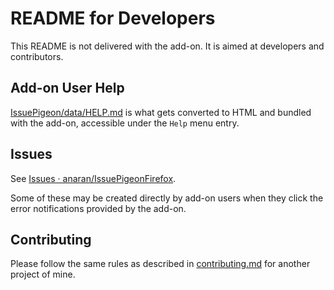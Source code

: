 # README for Developers

This README is not delivered with the add-on. It is aimed at
developers and contributors.

## Add-on User Help

[IssuePigeon/data/HELP.md](IssuePigeon/data/HELP.md) is what gets converted to HTML and bundled with the add-on, accessible under the `Help` menu entry.

## Issues

See [Issues ·
anaran/IssuePigeonFirefox](https://github.com/anaran/IssuePigeonFirefox/issues).

Some of these may be created directly by add-on users when they click
the error notifications provided by the add-on.

## Contributing

Please follow the same rules as described in
[contributing.md](https://github.com/anaran/LastScrollChrome/blob/master/contributing.md)
for another project of mine.
